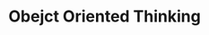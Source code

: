 # Obejct Oriented Thinking
<!--stackedit_data:
eyJoaXN0b3J5IjpbLTE3MzQ1ODg4MzgsLTIwODg3NDY2MTJdfQ
==
-->